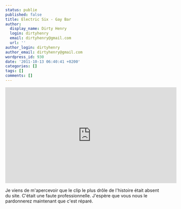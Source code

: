 ```yaml
---
status: publie
published: false
title: Electric Six - Gay Bar
author:
  display_name: Dirty Henry
  login: dirtyhenry
  email: dirtyhenry@gmail.com
  url: ''
author_login: dirtyhenry
author_email: dirtyhenry@gmail.com
wordpress_id: 930
date: '2011-10-13 06:40:41 +0200'
categories: []
tags: []
comments: []
---
```

<iframe width="540" height="304" src="http://www.youtube.com/embed/HTN6Du3MCgI" frameborder="0" allowfullscreen></iframe>

Je viens de m'apercevoir que le clip le plus drôle de l'histoire était absent du site. C'était une faute professionnelle. J'espère que vous nous le pardonnerez maintenant que c'est réparé.
